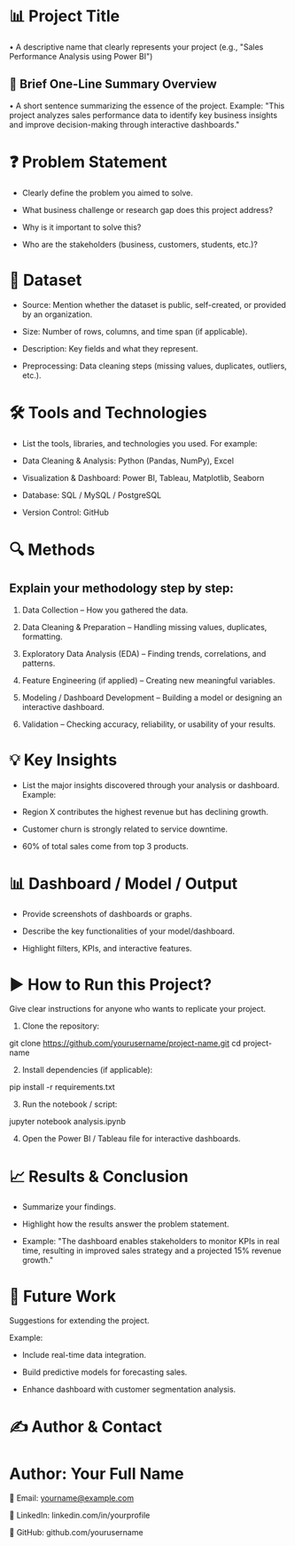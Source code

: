  # 📊 Project Title

•  A descriptive name that clearly represents your project (e.g., "Sales Performance Analysis using Power BI")


## 📝 Brief One-Line Summary Overview

•  A short sentence summarizing the essence of the project.
Example: "This project analyzes sales performance data to identify key business insights and improve decision-making through interactive dashboards."


# ❓ Problem Statement

* Clearly define the problem you aimed to solve.

* What business challenge or research gap does this project address?

* Why is it important to solve this?

* Who are the stakeholders (business, customers, students, etc.)?


# 📂 Dataset

* Source: Mention whether the dataset is public, self-created, or provided by an organization.

* Size: Number of rows, columns, and time span (if applicable).

* Description: Key fields and what they represent.

* Preprocessing: Data cleaning steps (missing values, duplicates, outliers, etc.).


# 🛠️ Tools and Technologies

* List the tools, libraries, and technologies you used. For example:

* Data Cleaning & Analysis: Python (Pandas, NumPy), Excel

* Visualization & Dashboard: Power BI, Tableau, Matplotlib, Seaborn

* Database: SQL / MySQL / PostgreSQL

* Version Control: GitHub


# 🔍 Methods


## Explain your methodology step by step:

1. Data Collection – How you gathered the data.


2. Data Cleaning & Preparation – Handling missing values, duplicates, formatting.


3. Exploratory Data Analysis (EDA) – Finding trends, correlations, and patterns.


4. Feature Engineering (if applied) – Creating new meaningful variables.


5. Modeling / Dashboard Development – Building a model or designing an interactive dashboard.


6. Validation – Checking accuracy, reliability, or usability of your results.


# 💡 Key Insights

* List the major insights discovered through your analysis or dashboard. Example:

* Region X contributes the highest revenue but has declining growth.

* Customer churn is strongly related to service downtime.

* 60% of total sales come from top 3 products.


# 📊 Dashboard / Model / Output

* Provide screenshots of dashboards or graphs.

* Describe the key functionalities of your model/dashboard.

* Highlight filters, KPIs, and interactive features.


# ▶️ How to Run this Project?

Give clear instructions for anyone who wants to replicate your project.

1. Clone the repository:

git clone https://github.com/yourusername/project-name.git
cd project-name


2. Install dependencies (if applicable):

pip install -r requirements.txt


3. Run the notebook / script:

jupyter notebook analysis.ipynb


4. Open the Power BI / Tableau file for interactive dashboards.


# 📈 Results & Conclusion

* Summarize your findings.

* Highlight how the results answer the problem statement.

* Example: "The dashboard enables stakeholders to monitor KPIs in real time, resulting in improved sales strategy and a projected 15% revenue growth."


# 🚀 Future Work

Suggestions for extending the project.

Example:

* Include real-time data integration.

* Build predictive models for forecasting sales.

* Enhance dashboard with customer segmentation analysis.


# ✍️ Author & Contact


# Author: Your Full Name

📧 Email: yourname@example.com

💼 LinkedIn: linkedin.com/in/yourprofile

🐙 GitHub: github.com/yourusername
